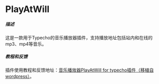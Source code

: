 PlayAtWill
==========


##### 描述
这是一款用于Typecho的音乐播放器插件，支持播放地址包括站内和在线的mp3、mp4等音乐。


##### 教程和反馈
插件使用教程和反馈地址：[音乐播放器PlayAtWill for typecho插件（移植自wordpress）](https://typecodes.com/web/typechomp3player.html '音乐播放器PlayAtWill for typecho插件（移植自wordpress）')。
